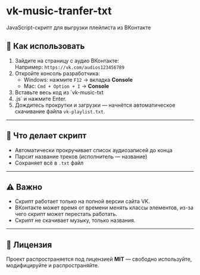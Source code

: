 # vk-music-tranfer-txt
JavaScript-скрипт для выгрузки плейлиста из ВКонтакте
## 🔧 Как использовать

1. Зайдите на страницу с аудио ВКонтакте:  
   Например: `https://vk.com/audios123456789`
2. Откройте консоль разработчика:
   - Windows: нажмите `F12` → вкладка **Console**
   - Mac: `Cmd + Option + I` → **Console**
3. Вставьте весь код из `vk-music-txt
4. .js` и нажмите Enter.
5. Дождитесь прокрутки и загрузки — начнётся автоматическое скачивание файла `vk-playlist.txt`.

---

## 📁 Что делает скрипт

- Автоматически прокручивает список аудиозаписей до конца
- Парсит название треков (исполнитель — название)
- Сохраняет всё в `.txt` файл

---

## ⚠️ Важно

- Скрипт работает только на полной версии сайта VK.
- ВКонтакте может время от времени менять классы элементов, из-за чего скрипт может перестать работать.
- Скрипт не скачивает музыку, только названия.

---

## 📄 Лицензия

Проект распространяется под лицензией **MIT** — свободно используйте, модифицируйте и распространяйте.
